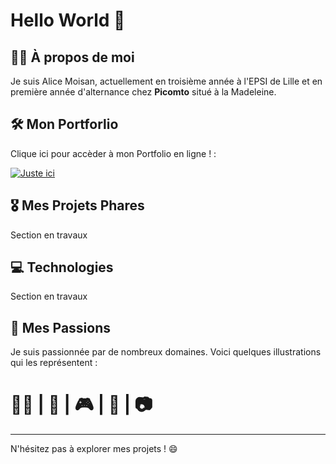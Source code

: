 # Hello World 👋

## 🙋‍♀️ À propos de moi
Je suis Alice Moisan, actuellement en troisième année à l'EPSI de Lille et en première année d'alternance chez **Picomto** situé à la Madeleine.

## 🛠️ Mon Portforlio
Clique ici pour accèder à mon Portfolio en ligne ! : 

[![Juste ici ](https://img.shields.io/badge/Visitez%20mon%20site-%20alice--moisan.fr-blue)](https://alice-moisan.fr)


## 🎖️ Mes Projets Phares
Section en travaux 

## 💻 Technologies

Section en travaux

## 🎨 Mes Passions
Je suis passionnée par de nombreux domaines. Voici quelques illustrations qui les représentent :
 # 👨‍🍳  | 🎼 | 🎮 | 🐾 | 📷



---

N'hésitez pas à explorer mes projets ! 😄




